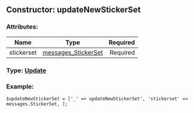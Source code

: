 ## Constructor: updateNewStickerSet  

### Attributes:

| Name     |    Type       | Required |
|----------|:-------------:|---------:|
|stickerset|[messages\_StickerSet](../types/messages\_StickerSet.md) | Required|


### Type: [Update](../types/Update.md)

### Example:


```
$updateNewStickerSet = ['_' => updateNewStickerSet', 'stickerset' => messages.StickerSet, ];
```